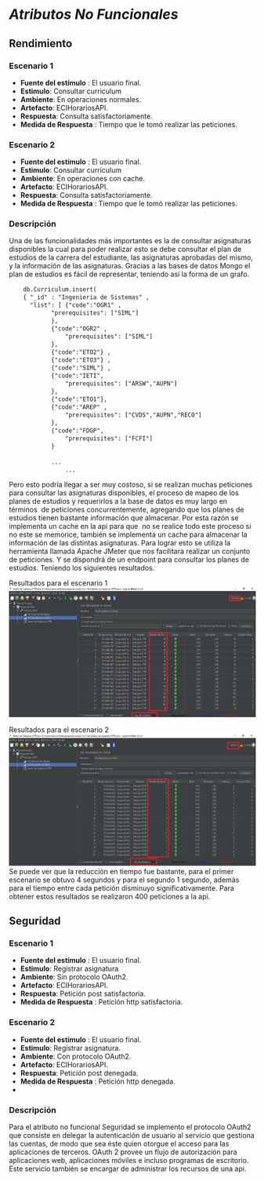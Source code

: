 # ***Atributos No Funcionales*** 

## Rendimiento 
### Escenario 1 
* **Fuente del estímulo** : El usuario final. 
* **Estimulo**: Consultar curriculum 
* **Ambiente**: En operaciones normales. 
* **Artefacto**: ECIHorariosAPI.
* **Respuesta**: Consulta satisfactoriamente.
* **Medida de Respuesta** : Tiempo que le tomó realizar las peticiones.  

### Escenario 2
* **Fuente del estímulo** : El usuario final. 
* **Estimulo**: Consultar curriculum 
* **Ambiente**: En operaciones con cache. 
* **Artefacto**: ECIHorariosAPI.
* **Respuesta**: Consulta satisfactoriamente.
* **Medida de Respuesta** : Tiempo que le tomó realizar las peticiones.

### Descripción 
Una de las funcionalidades más importantes es la de consultar asignaturas disponibles la cual para poder realizar esto se debe consultar el plan de estudios de la carrera del estudiante, las asignaturas aprobadas del mismo,  y la información de las asignaturas. Gracias a las bases de datos Mongo el plan de estudios es fácil de representar, teniendo así la forma de un grafo.  

``` 
    db.Curriculum.insert(
	{ "_id" : "Ingenieria de Sistemas" ,
	  "list": [ {"code":"OGR1" , 
			"prerequisites": ["SIML"]
			},
			{"code":"OGR2" ,
				"prerequisites": ["SIML"]	
			}, 
			{"code":"ETO2"} ,
			{"code":"ETO3"} ,
			{"code":"SIML"} ,
			{"code":"IETI",
				"prerequisites": ["ARSW","AUPN"]
			}, 
			{"code":"ETO1"}, 
			{"code":"AREP" ,
				"prerequisites": ["CVDS","AUPN","RECO"]
			}, 
			{"code":"FDGP",
				"prerequisites": ["FCFI"]
			}
      			
			...
      			...
``` 
Pero esto podría llegar a ser muy costoso, si se realizan muchas peticiones para consultar las asignaturas disponibles, el proceso de mapeo de los planes de estudios y requerirlos a la base de datos es muy largo en términos  de peticiones concurrentemente, agregando que los planes de estudios tienen bastante información que almacenar. Por esta razón se implementa un cache en la api para que  no se realice todo este proceso si no este se memorice, también se implementa un cache para almacenar la información de las distintas asignaturas.
Para lograr esto se utiliza  la herramienta llamada Apache JMeter que nos facilitara realizar un conjunto de  peticiones. Y se dispondrá de un endpoint para consultar los planes de estudios. Teniendo los siguientes resultados. 

Resultados para el escenario 1
![](imgr/sincache.png) 

Resultados para el escenario 2 
![](imgr/concache.png)
Se puede ver que la reducción en tiempo fue bastante, para el primer escenario se obtuvo 4 segundos y para el segundo 1 segundo, además  para el tiempo entre cada petición disminuyo significativamente. Para obtener estos resultados se realizaron 400 peticiones a la api.  

## Seguridad 
 
### Escenario 1 
* **Fuente del estímulo** : El usuario final. 
* **Estimulo**: Registrar asignatura
* **Ambiente**: Sin protocolo OAuth2. 
* **Artefacto**: ECIHorariosAPI.
* **Respuesta**: Petición post satisfactoria.
* **Medida de Respuesta** : Petición http satisfactoria.  

### Escenario 2
* **Fuente del estímulo** : El usuario final. 
* **Estimulo**: Registrar asignatura.
* **Ambiente**: Con protocolo OAuth2. 
* **Artefacto**: ECIHorariosAPI.
* **Respuesta**: Petición post denegada.
* **Medida de Respuesta** : Petición http denegada. 
* 
### Descripción 
Para el atributo no funcional Seguridad se implemento el protocolo OAuth2 que consiste en delegar la autenticación de usuario al servicio que gestiona las cuentas, de modo que sea éste quien otorgue el acceso para las aplicaciones de terceros. OAuth 2 provee un flujo de autorización para aplicaciones web, aplicaciones móviles e incluso programas de escritorio. Este servicio también se encargar de administrar los recursos de una api. 


